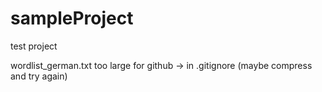# sampleProject
test project

wordlist_german.txt too large for github -> in .gitignore (maybe compress and try again)
